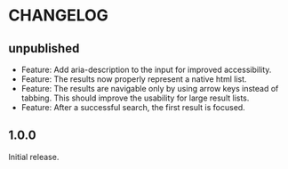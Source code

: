 # CHANGELOG

## unpublished

- Feature: Add aria-description to the input for improved accessibility.
- Feature: The results now properly represent a native html list.
- Feature: The results are navigable only by using arrow keys instead of tabbing. This should improve the usability for large result lists.
- Feature: After a successful search, the first result is focused.

## 1.0.0

Initial release.
